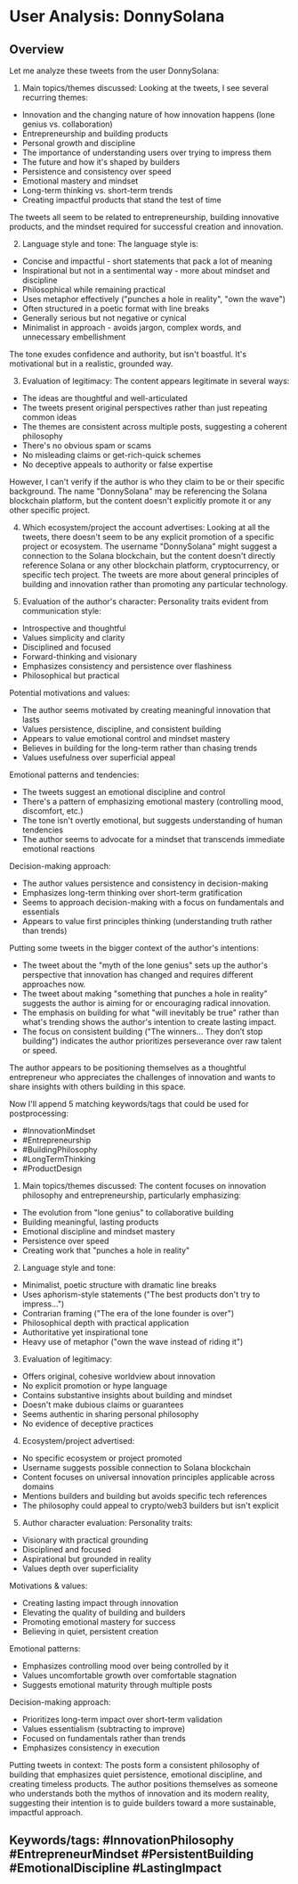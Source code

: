 # User Analysis: DonnySolana

## Overview

<think>
Let me analyze these tweets from the user DonnySolana:

1. Main topics/themes discussed:
Looking at the tweets, I see several recurring themes:
- Innovation and the changing nature of how innovation happens (lone genius vs. collaboration)
- Entrepreneurship and building products
- Personal growth and discipline
- The importance of understanding users over trying to impress them
- The future and how it's shaped by builders
- Persistence and consistency over speed
- Emotional mastery and mindset
- Long-term thinking vs. short-term trends
- Creating impactful products that stand the test of time

The tweets all seem to be related to entrepreneurship, building innovative products, and the mindset required for successful creation and innovation.

2. Language style and tone:
The language style is:
- Concise and impactful - short statements that pack a lot of meaning
- Inspirational but not in a sentimental way - more about mindset and discipline
- Philosophical while remaining practical
- Uses metaphor effectively ("punches a hole in reality", "own the wave")
- Often structured in a poetic format with line breaks
- Generally serious but not negative or cynical
- Minimalist in approach - avoids jargon, complex words, and unnecessary embellishment

The tone exudes confidence and authority, but isn't boastful. It's motivational but in a realistic, grounded way.

3. Evaluation of legitimacy:
The content appears legitimate in several ways:
- The ideas are thoughtful and well-articulated
- The tweets present original perspectives rather than just repeating common ideas
- The themes are consistent across multiple posts, suggesting a coherent philosophy
- There's no obvious spam or scams
- No misleading claims or get-rich-quick schemes
- No deceptive appeals to authority or false expertise

However, I can't verify if the author is who they claim to be or their specific background. The name "DonnySolana" may be referencing the Solana blockchain platform, but the content doesn't explicitly promote it or any other specific project.

4. Which ecosystem/project the account advertises:
Looking at all the tweets, there doesn't seem to be any explicit promotion of a specific project or ecosystem. The username "DonnySolana" might suggest a connection to the Solana blockchain, but the content doesn't directly reference Solana or any other blockchain platform, cryptocurrency, or specific tech project. The tweets are more about general principles of building and innovation rather than promoting any particular technology.

5. Evaluation of the author's character:
Personality traits evident from communication style:
- Introspective and thoughtful
- Values simplicity and clarity
- Disciplined and focused
- Forward-thinking and visionary
- Emphasizes consistency and persistence over flashiness
- Philosophical but practical

Potential motivations and values:
- The author seems motivated by creating meaningful innovation that lasts
- Values persistence, discipline, and consistent building
- Appears to value emotional control and mindset mastery
- Believes in building for the long-term rather than chasing trends
- Values usefulness over superficial appeal

Emotional patterns and tendencies:
- The tweets suggest an emotional discipline and control
- There's a pattern of emphasizing emotional mastery (controlling mood, discomfort, etc.)
- The tone isn't overtly emotional, but suggests understanding of human tendencies
- The author seems to advocate for a mindset that transcends immediate emotional reactions

Decision-making approach:
- The author values persistence and consistency in decision-making
- Emphasizes long-term thinking over short-term gratification
- Seems to approach decision-making with a focus on fundamentals and essentials
- Appears to value first principles thinking (understanding truth rather than trends)

Putting some tweets in the bigger context of the author's intentions:
- The tweet about the "myth of the lone genius" sets up the author's perspective that innovation has changed and requires different approaches now.
- The tweet about making "something that punches a hole in reality" suggests the author is aiming for or encouraging radical innovation.
- The emphasis on building for what "will inevitably be true" rather than what's trending shows the author's intention to create lasting impact.
- The focus on consistent building ("The winners... They don’t stop building") indicates the author prioritizes perseverance over raw talent or speed.

The author appears to be positioning themselves as a thoughtful entrepreneur who appreciates the challenges of innovation and wants to share insights with others building in this space.

Now I'll append 5 matching keywords/tags that could be used for postprocessing:
- #InnovationMindset
- #Entrepreneurship
- #BuildingPhilosophy
- #LongTermThinking
- #ProductDesign
</think>

1. Main topics/themes discussed:
The content focuses on innovation philosophy and entrepreneurship, particularly emphasizing:
- The evolution from "lone genius" to collaborative building
- Building meaningful, lasting products
- Emotional discipline and mindset mastery
- Persistence over speed
- Creating work that "punches a hole in reality"

2. Language style and tone:
- Minimalist, poetic structure with dramatic line breaks
- Uses aphorism-style statements ("The best products don't try to impress...")
- Contrarian framing ("The era of the lone founder is over")
- Philosophical depth with practical application
- Authoritative yet inspirational tone
- Heavy use of metaphor ("own the wave instead of riding it")

3. Evaluation of legitimacy:
- Offers original, cohesive worldview about innovation
- No explicit promotion or hype language
- Contains substantive insights about building and mindset
- Doesn't make dubious claims or guarantees
- Seems authentic in sharing personal philosophy
- No evidence of deceptive practices

4. Ecosystem/project advertised:
- No specific ecosystem or project promoted
- Username suggests possible connection to Solana blockchain
- Content focuses on universal innovation principles applicable across domains
- Mentions builders and building but avoids specific tech references
- The philosophy could appeal to crypto/web3 builders but isn't explicit

5. Author character evaluation:
Personality traits:
- Visionary with practical grounding
- Disciplined and focused
- Aspirational but grounded in reality
- Values depth over superficiality

Motivations & values:
- Creating lasting impact through innovation
- Elevating the quality of building and builders
- Promoting emotional mastery for success
- Believing in quiet, persistent creation

Emotional patterns:
- Emphasizes controlling mood over being controlled by it
- Values uncomfortable growth over comfortable stagnation
- Suggests emotional maturity through multiple posts

Decision-making approach:
- Prioritizes long-term impact over short-term validation
- Values essentialism (subtracting to improve)
- Focused on fundamentals rather than trends
- Emphasizes consistency in execution

Putting tweets in context:
The posts form a consistent philosophy of building that emphasizes quiet persistence, emotional discipline, and creating timeless products. The author positions themselves as someone who understands both the mythos of innovation and its modern reality, suggesting their intention is to guide builders toward a more sustainable, impactful approach.

Keywords/tags:
#InnovationPhilosophy #EntrepreneurMindset #PersistentBuilding #EmotionalDiscipline #LastingImpact
---
